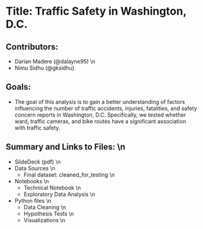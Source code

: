 # Title: Traffic Safety in Washington, D.C.

## Contributors:
- Darian Madere (@dalayne95) \n
- Nimu Sidhu (@gksidhu)

## Goals:
- The goal of this analysis is to gain a better understanding of factors influencing the number of traffic accidents, injuries, fatalities, and safety concern reports in Washington, D.C. Specifically, we tested whether ward, traffic cameras, and bike routes have a significant association with traffic safety.

## Summary and Links to Files: \n
- SlideDeck (pdf) \n
- Data Sources \n
  - Final dataset: cleaned_for_testing \n
- Notebooks \n
  - Technical Notebook \n
  - Exploratory Data Analysis \n
- Python files \n
  - Data Cleaning \n
  - Hypothesis Tests \n
  - Visualizations \n
